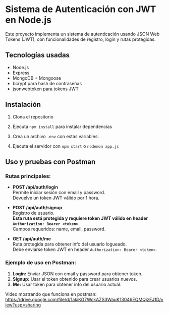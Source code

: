 # Sistema de Autenticación con JWT en Node.js

Este proyecto implementa un sistema de autenticación usando JSON Web Tokens (JWT), con funcionalidades de registro, login y rutas protegidas.

## Tecnologías usadas
- Node.js
- Express
- MongoDB + Mongoose
- bcrypt para hash de contraseñas
- jsonwebtoken para tokens JWT

## Instalación
1. Clona el repositorio
2. Ejecuta `npm install` para instalar dependencias
3. Crea un archivo `.env` con estas variables:

4. Ejecuta el servidor con `npm start` o `nodemon app.js`

## Uso y pruebas con Postman

### Rutas principales:

- **POST /api/auth/login**  
  Permite iniciar sesión con email y password.  
  Devuelve un token JWT válido por 1 hora.

- **POST /api/auth/signup**  
  Registro de usuario.  
  **Esta ruta está protegida y requiere token JWT válido en header `Authorization: Bearer <token>`**.  
  Campos requeridos: name, email, password.

- **GET /api/auth/me**  
  Ruta protegida para obtener info del usuario logueado.  
  Debe enviarse token JWT en header `Authorization: Bearer <token>`.

### Ejemplo de uso en Postman:

1. **Login:** Enviar JSON con email y password para obtener token.  
2. **Signup:** Usar el token obtenido para crear usuarios nuevos.  
3. **Me:** Usar token para obtener info del usuario actual.

Video mostrando que funciona en postman: https://drive.google.com/file/d/1akiKG7WckAZS3WauK13046EQMQjzEJ1D/view?usp=sharing
